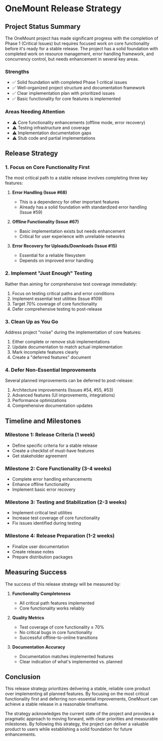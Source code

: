 # OneMount Release Strategy

## Project Status Summary

The OneMount project has made significant progress with the completion of Phase 1 (Critical Issues) but requires focused work on core functionality before it's ready for a stable release. The project has a solid foundation with completed work on resource management, error handling framework, and concurrency control, but needs enhancement in several key areas.

### Strengths
- ✅ Solid foundation with completed Phase 1 critical issues
- ✅ Well-organized project structure and documentation framework
- ✅ Clear implementation plan with prioritized issues
- ✅ Basic functionality for core features is implemented

### Areas Needing Attention
- ⚠️ Core functionality enhancements (offline mode, error recovery)
- ⚠️ Testing infrastructure and coverage
- ⚠️ Implementation documentation gaps
- ⚠️ Stub code and partial implementations

## Release Strategy

### 1. Focus on Core Functionality First

The most critical path to a stable release involves completing three key features:

1. **Error Handling (Issue #68)**
   - This is a dependency for other important features
   - Already has a solid foundation with standardized error handling (Issue #59)

2. **Offline Functionality (Issue #67)**
   - Basic implementation exists but needs enhancement
   - Critical for user experience with unreliable networks

3. **Error Recovery for Uploads/Downloads (Issue #15)**
   - Essential for a reliable filesystem
   - Depends on improved error handling

### 2. Implement "Just Enough" Testing

Rather than aiming for comprehensive test coverage immediately:

1. Focus on testing critical paths and error conditions
2. Implement essential test utilities (Issue #109)
3. Target 70% coverage of core functionality
4. Defer comprehensive testing to post-release

### 3. Clean Up as You Go

Address project "noise" during the implementation of core features:

1. Either complete or remove stub implementations
2. Update documentation to match actual implementation
3. Mark incomplete features clearly
4. Create a "deferred features" document

### 4. Defer Non-Essential Improvements

Several planned improvements can be deferred to post-release:

1. Architecture improvements (Issues #54, #55, #53)
2. Advanced features (UI improvements, integrations)
3. Performance optimizations
4. Comprehensive documentation updates

## Timeline and Milestones

### Milestone 1: Release Criteria (1 week)
- Define specific criteria for a stable release
- Create a checklist of must-have features
- Get stakeholder agreement

### Milestone 2: Core Functionality (3-4 weeks)
- Complete error handling enhancements
- Enhance offline functionality
- Implement basic error recovery

### Milestone 3: Testing and Stabilization (2-3 weeks)
- Implement critical test utilities
- Increase test coverage of core functionality
- Fix issues identified during testing

### Milestone 4: Release Preparation (1-2 weeks)
- Finalize user documentation
- Create release notes
- Prepare distribution packages

## Measuring Success

The success of this release strategy will be measured by:

1. **Functionality Completeness**
   - All critical path features implemented
   - Core functionality works reliably

2. **Quality Metrics**
   - Test coverage of core functionality ≥ 70%
   - No critical bugs in core functionality
   - Successful offline-to-online transitions

3. **Documentation Accuracy**
   - Documentation matches implemented features
   - Clear indication of what's implemented vs. planned

## Conclusion

This release strategy prioritizes delivering a stable, reliable core product over implementing all planned features. By focusing on the most critical functionality first and deferring non-essential improvements, OneMount can achieve a stable release in a reasonable timeframe.

The strategy acknowledges the current state of the project and provides a pragmatic approach to moving forward, with clear priorities and measurable milestones. By following this strategy, the project can deliver a valuable product to users while establishing a solid foundation for future enhancements.